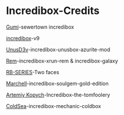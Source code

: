 # Incredibox-Credits
 
 [Gumi](https://www.youtube.com/@Gumiwastaken)-sewertown incredibox
 
 
 [incredibox](https://www.incredibox.com/)-v9 
 
 
 [UnusD3v](https://www.youtube.com/@UnusD3v)-incredibox-unusbox-azurite-mod
 
 
 [Rem](https://www.youtube.com/@rin.Incredibox)-incredibox-xrun-rem & incredibox-galaxy 
 
 
 [RB-SERIES](https://www.youtube.com/@rbseries.official)-Two faces
 
 
 [Marchell](https://www.youtube.com/channel/UCyZzwXibnGSt_ROjDyy4-RA)-incredibox-soulgem-gold-edition 
 
 
 [Artemiy Kopych](https://www.youtube.com/channel/UC0jFtUCwhLojBJYgSt9bguQ)-Incredibox-the-tomfoolery
 
 
 [ColdSea](https://www.youtube.com/@coldsea_icecube)-incredibox-mechanic-coldbox
